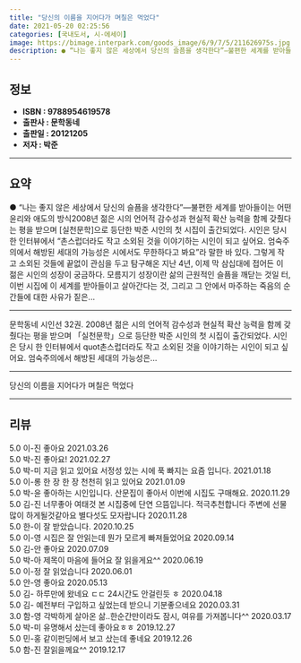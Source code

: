 ```yaml
---
title: "당신의 이름을 지어다가 며칠은 먹었다"
date: 2021-05-20 02:25:56
categories: [국내도서, 시-에세이]
image: https://bimage.interpark.com/goods_image/6/9/7/5/211626975s.jpg
description: ● “나는 좋지 않은 세상에서 당신의 슬픔을 생각한다”―불편한 세계를 받아들이는 어떤 윤리와 애도의 방식2008년 젊은 시의 언어적 감수성과 현실적 확산 능력을 함께 갖췄다는 평을 받으며 [실천문학]으로 등단한 박준 시인의 첫 시집이 출간되었다. 시인은 당시 한 인터뷰에서 “촌스럽더라
---
```


## **정보**

- **ISBN : 9788954619578**
- **출판사 : 문학동네**
- **출판일 : 20121205**
- **저자 : 박준**

------



## **요약**

●  “나는 좋지 않은 세상에서 당신의 슬픔을 생각한다”―불편한 세계를 받아들이는 어떤 윤리와 애도의 방식2008년 젊은 시의 언어적 감수성과 현실적 확산 능력을 함께 갖췄다는 평을 받으며 [실천문학]으로 등단한 박준 시인의 첫 시집이 출간되었다. 시인은 당시 한 인터뷰에서 “촌스럽더라도 작고 소외된 것을 이야기하는 시인이 되고 싶어요. 엄숙주의에서 해방된 세대의 가능성은 시에서도 무한하다고 봐요”라 말한 바 있다. 그렇게 작고 소외된 것들에 끝없이 관심을 두고 탐구해온 지난 4년, 이제 막 삼십대에 접어든 이 젊은 시인의 성장이 궁금하다. 모름지기 성장이란 삶의 근원적인 슬픔을 깨닫는 것일 터, 이번 시집에 이 세계를 받아들이고 살아간다는 것, 그리고 그 안에서 마주하는 죽음의 순간들에 대한 사유가 짙은...

------

문학동네 시인선 32권. 2008년 젊은 시의 언어적 감수성과 현실적 확산 능력을 함께 갖췄다는 평을 받으며 「실천문학」으로 등단한 박준 시인의 첫 시집이 출간되었다. 시인은 당시 한 인터뷰에서 quot촌스럽더라도 작고 소외된 것을 이야기하는 시인이 되고 싶어요. 엄숙주의에서 해방된 세대의 가능성은... 

------


당신의 이름을 지어다가 며칠은 먹었다 

------


## **리뷰** 

5.0 이-진 좋아요 2021.03.26 <br/>5.0 박-진 좋아요! 2021.02.27 <br/>5.0 박-미 지금 읽고 있어요 서정성 있는 시에 푹 빠지는 요즘 입니다. 2021.01.18 <br/>5.0 이-롱 한 장 한 장 천천히 읽고 있어요 2021.01.09 <br/>5.0 박-윤 좋아하는 시인입니다. 산문집이 좋아서 이번에 시집도 구매해요. 2020.11.29 <br/>5.0 김-진 너무좋아 여태것 본 시집중에 단연 으뜸입니다. 적극추천합니다 주변에 선물많이 하게될것같아요 별다섯도 모자랍니다  2020.11.28 <br/>5.0 한-이 잘 받았습니다. 2020.10.25 <br/>5.0 이-영 시집은 잘 안읽는데 뭔가 모르게 빠져들었어요 2020.09.14 <br/>5.0 김-안 좋아요  2020.07.09 <br/>5.0 박-아 제목이 마음에 들어요 잘 읽을게요^^ 2020.06.19 <br/>5.0 이-정 잘 읽었습니다 2020.06.01 <br/>5.0 안-영 좋아요 2020.05.13 <br/>5.0 김- 하루만에 왔네요 ㄷㄷ 24시간도 안걸린듯 ㅎ 2020.04.18 <br/>5.0 김- 예전부터 구입하고 싶었는데 받으니 기분좋으네요 2020.03.31 <br/>3.0 함-영 각박하게 살아온 삶..한순간만이라도 잠시, 여유를 가져봅니다^^ 2020.03.17 <br/>5.0 박-미 유명해서 샀는데 좋아요ㅎㅎ 2019.12.27 <br/>5.0 민-홍 같이펀딩에서 보고 샀는데 좋네요 2019.12.26 <br/>5.0 함-진 잘읽을께요^^ 2019.12.17 <br/>